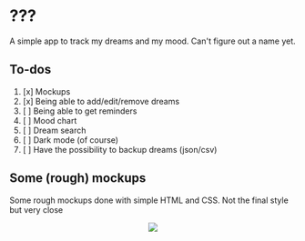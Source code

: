 # ???
A simple app to track my dreams and my mood. Can't figure out a name yet.
## To-dos
 1. [x] Mockups
 2. [x] Being able to add/edit/remove dreams
 3. [ ] Being able to get reminders
 4. [ ] Mood chart
 5. [ ] Dream search
 6. [ ] Dark mode (of course)
 7. [ ] Have the possibility to backup dreams (json/csv)
## Some (rough) mockups
Some rough mockups done with simple HTML and CSS. Not the final style but very close
<p align="center">
<img src="https://i.imgur.com/9G7s4iF.png">
</p>
